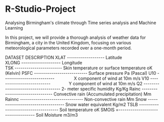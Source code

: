 # R-Studio-Project
Analysing Birmingham's climate through Time series analysis and Machine Learning 

In this project, we will provide a thorough analysis of weather data for Birmingham, a city in the United Kingdom, focusing on various meteorological parameters recorded over a one-month period. 

DATASET DESCRIPTION
XLAT ------------------- Latitude	
XLONG -------------------- Longitude	
TSK ------------------------	Skin temperature or surface temperature	oK (Kelvin)
PSFC ---------------------------	Surface pressure	Pa (Pascal)
U10 --------------------------         	X component of wind at 10m	m/s
V10 ---------------------------        	Y component of wind at 10m	m/s
Q2 ------------------------------------	2- meter specific humidity Kg/Kg
Rainc --------------------------------	Convective rain (Accumulated precipitation)	Mm
Rainnc --------------------------------	Non-convective rain Mm
Snow -----------------------------------	Snow water equivalent Kg/m2
TSLB ------------------------------------- Soil temperature	oK
SMOIS =----------------------------------- 	Soil Moisture	m3/m3

